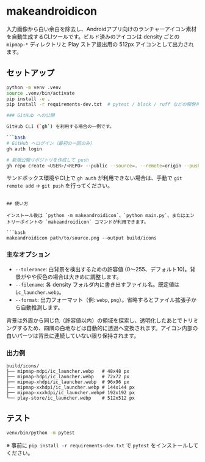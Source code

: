 # makeandroidicon

入力画像から白い余白を除去し、Androidアプリ向けのランチャーアイコン素材を自動生成するCLIツールです。ビルド済みのアイコンは density ごとの `mipmap-*` ディレクトリと Play ストア提出用の 512px アイコンとして出力されます。

## セットアップ

```bash
python -m venv .venv
source .venv/bin/activate
pip install -e .
pip install -r requirements-dev.txt  # pytest / black / ruff などの開発用ツール

### GitHub への公開

GitHub CLI (`gh`) を利用する場合の一例です。

```bash
# GitHub へログイン（最初の一回のみ）
gh auth login

# 新規公開リポジトリを作成して push
gh repo create <USER>/<REPO> --public --source=. --remote=origin --push
```

サンドボックス環境やCI上で `gh auth` が利用できない場合は、手動で `git remote add` → `git push` を行ってください。
```

## 使い方

インストール後は `python -m makeandroidicon`、`python main.py`、またはエントリーポイントの `makeandroidicon` コマンドが利用できます。

```bash
makeandroidicon path/to/source.png --output build/icons
```

### 主なオプション

- `--tolerance`: 白背景を検出するための許容値 (0〜255、デフォルト10)。背景がやや灰色の場合は大きめに調整します。
- `--filename`: 各 density フォルダ内に書き出すファイル名。既定値は `ic_launcher.webp`。
- `--format`: 出力フォーマット（例: `webp`, `png`）。省略するとファイル拡張子から自動推測します。

背景は外周から同じ色（許容値以内）の領域を探索し、透明化したあとでトリミングするため、四隅の白地などは自動的に透過へ変換されます。アイコン内部の白いパーツは背景に連続していない限り保持されます。

### 出力例

```
build/icons/
├── mipmap-mdpi/ic_launcher.webp   # 48x48 px
├── mipmap-hdpi/ic_launcher.webp   # 72x72 px
├── mipmap-xhdpi/ic_launcher.webp  # 96x96 px
├── mipmap-xxhdpi/ic_launcher.webp # 144x144 px
├── mipmap-xxxhdpi/ic_launcher.webp# 192x192 px
└── play-store/ic_launcher.webp    # 512x512 px
```

## テスト

```bash
venv/bin/python -m pytest
```

※ 事前に `pip install -r requirements-dev.txt` で `pytest` をインストールしてください。
